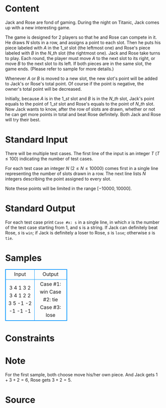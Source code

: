 
# Content

Jack and Rose are fond of gaming. During the night on Titanic, Jack comes up with a new interesting game. 

The game is designed for $2$ players so that he and Rose can compete in it. He draws $N$ slots in a row, and assigns a point to each slot. Then he puts his piece labeled with $A$ in the $1\_{st}$ slot (the leftmost one) and Rose's piece labeled with $B$ in the $N\_{th}$ slot (the rightmost one). Jack and Rose take turns to play. Each round, the player must move $A$ to the next slot to its right, or move $B$ to the next slot to its left. If both pieces are in the same slot, the game ends. (Please refer to sample for more details.)

Whenever $A$ or $B$ is moved to a new slot, the new slot's point will be added to Jack's or Rose's total point. Of course if the point is negative, the owner's total point will be decreased.

Initially, because $A$ is in the $1\_{st}$ slot and $B$ is in the $N\_{th}$ slot, Jack's point equals to the point of $1\_{st}$ slot and Rose's equals to the point of $N\_{th}$ slot. Now Jack wants to know, after the row of slots are drawn, whether or not he can get more points in total and beat Rose definitely. Both Jack and Rose will try their best.

# Standard Input

There will be multiple test cases. The first line of the input is an integer $T$ ($T \leq 100$) indicating the number of test cases.

For each test case an integer $N$ ($2 \leq N \leq 10000$) comes first in a single line representing the number of slots drawn in a row. The next line lists $N$ integers describing the point assigned to every slot.

Note these points will be limited in the range $[-10000, 10000]$.

# Standard Output

For each test case print `Case #x: s` in a single line, in which $x$ is the number of the test case starting from $1$, and s is a string. If Jack can definitely beat Rose, $s$ is `win`; if Jack is definitely a loser to Rose, $s$ is `lose`; otherwise $s$ is `tie`.

# Samples

<style>
        table,table tr th, table tr td { border:1px solid #0094ff; }
        table { width: 200px; min-height: 25px; line-height: 25px; text-align: center; border-collapse: collapse;}   
    </style>
<table>
	<tr>
		<td>Input</td>
		<td>Output</td>
	</tr>
<tr><td>3
4
1 3 2 3
4
1 2 2 3
5
-1 -2 -1 -1 -1</td><td>Case #1: win
Case #2: tie
Case #3: lose</td></tr></table>


# Constraints



# Note

For the first sample, both choose move his/her own piece. And Jack gets $1+3+2 = 6$, Rose gets $3+2 = 5$.

# Source


